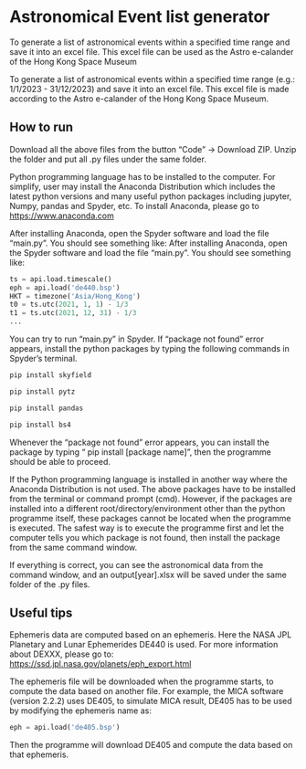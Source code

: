 # Astronomical Event list generator
To generate a list of astronomical events within a specified time range and save it into an excel file. This excel file can be used as the Astro e-calander of the Hong Kong Space Museum


To generate a list of astronomical events within a specified time range (e.g.: 1/1/2023 - 31/12/2023) and save it into an excel file. This excel file is made according to the Astro e-calander of the Hong Kong Space Museum.

## How to run

Download all the above files from the button “Code” -> Download ZIP. Unzip the folder and put all .py files under the same folder.

Python programming language has to be installed to the computer. For simplify, user may install the Anaconda Distribution which includes the latest python versions and many useful python packages including jupyter, Numpy, pandas and Spyder, etc. To install Anaconda, please go to
https://www.anaconda.com

After installing Anaconda, open the Spyder software and load the file “main.py”. You should see something like:
After installing Anaconda, open the Spyder software and load the file “main.py”. You should see something like:

```python
ts = api.load.timescale()
eph = api.load('de440.bsp')
HKT = timezone('Asia/Hong_Kong')
t0 = ts.utc(2021, 1, 1) - 1/3
t1 = ts.utc(2021, 12, 31) - 1/3
...
```

You can try to run “main.py” in Spyder. If “package not found” error appears, install the python packages by typing the following commands in Spyder’s terminal.

```python
pip install skyfield
```
```python
pip install pytz
```
```python
pip install pandas
```
```python
pip install bs4
```

Whenever the “package not found” error appears, you can install the package by typing “ pip install [package name]”, then the programme should be able to proceed.

If the Python programming language is installed in another way where the Anaconda Distribution is not used. The above packages have to be installed from the terminal or command prompt (cmd). However, if the packages are installed into a different root/directory/environment other than the python programme itself, these packages cannot be located when the programme is executed. The safest way is to execute the programme first and let the computer tells you which package is not found, then install the package from the same command window.

If everything is correct, you can see the astronomical data from the command window, and an output[year].xlsx will be saved under the same folder of the .py files.


## Useful tips

Ephemeris data are computed based on an ephemeris. Here the NASA JPL Planetary and Lunar Ephemerides DE440 is used. For more information about DEXXX, please go to:
https://ssd.jpl.nasa.gov/planets/eph_export.html

The ephemeris file will be downloaded when the programme starts, to compute the data based on another file. For example, the MICA software (version 2.2.2) uses DE405, to simulate MICA result, DE405 has to be used by modifying the ephemeris name as:
```python
eph = api.load('de405.bsp')
```
Then the programme will download DE405 and compute the data based on that ephemeris.

